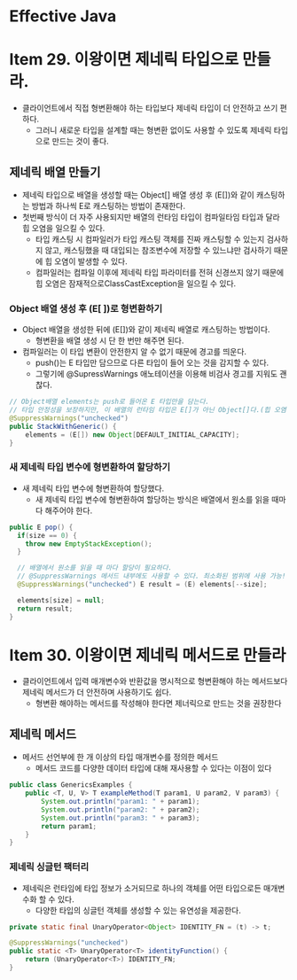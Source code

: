 # Effective Java

# **Item 29. 이왕이면 제네릭 타입으로 만들라.**

- 클라이언트에서 직접 형변환해야 하는 타입보다 제네릭 타입이 더 안전하고 쓰기 편하다.
    - 그러니 새로운 타입을 설계할 때는 형변환 없이도 사용할 수 있도록 제네릭 타입으로 만드는 것이 좋다.

## 제네릭 배열 만들기

- 제네릭 타입으로 배열을 생성할 때는 Object[] 배열 생성 후 (E[])와 같이 캐스팅하는 방법과 하나씩 E로 캐스팅하는 방법이 존재한다.
- 첫번째 방식이 더 자주 사용되지만 배열의 런타임 타입이 컴파일타임 타입과 달라 힙 오염을 일으킬 수 있다.
    - 타입 캐스팅 시 컴파일러가 타입 캐스팅 객체를 진짜 캐스팅할 수 있는지 검사하지 않고, 캐스팅했을 때 대입되는 참조변수에 저장할 수 있느냐만 검사하기 때문에 힙 오염이 발생할 수 있다.
    - 컴파일러는 컴파일 이후에 제네릭 타입 파라미터를 전혀 신경쓰지 않기 때문에 힙 오염은 잠재적으로ClassCastException을 일으킬 수 있다.

### Object 배열 생성 후 (E[ ])로 형변환하기

- Object 배열을 생성한 뒤에 (E[])와 같이 제네릭 배열로 캐스팅하는 방법이다.
    - 형변환을 배열 생성 시 단 한 번만 해주면 된다.
- 컴파일러는 이 타입 변환이 안전한지 알 수 없기 때문에 경고를 띄운다.
    - push()는 E 타입만 담으므로 다른 타입이 들어 오는 것을 감지할 수 있다.
    - 그렇기에 @SupressWarnings 애노테이션을 이용해 비검사 경고를 지워도 괜찮다.

```java
// Object배열 elements는 push로 들어온 E 타입만을 담는다.
// 타입 안정성을 보장하지만, 이 배열의 런타임 타입은 E[]가 아닌 Object[]다.(힙 오염 가능성 존재)
@SuppressWarnings("unchecked")
public StackWithGeneric() {
    elements = (E[]) new Object[DEFAULT_INITIAL_CAPACITY];
}
```

### 새 제네릭 타입 변수에 형변환하여 할당하기

- 새 제네릭 타입 변수에 형변환하여 할당했다.
    - 새 제네릭 타입 변수에 형변환하여 할당하는 방식은 배열에서 원소를 읽을 때마다 해주어야 한다.

```java
public E pop() {
  if(size == 0) {
    throw new EmptyStackException();
  }

  // 배열에서 원소를 읽을 때 마다 할당이 필요하다.
  // @SuppressWarnings 메서드 내부에도 사용할 수 있다. 최소화된 범위에 사용 가능!
  @SuppressWarnings("unchecked") E result = (E) elements[--size];

  elements[size] = null;
  return result;
}
```

# Item 30. 이왕이면 제네릭 메서드로 만들라

- 클라이언트에서 입력 매개변수와 반환값을 명시적으로 형변환해야 하는 메서드보다 제네릭 메서드가 더 안전하며 사용하기도 쉽다.
    - 형변환 해야하는 메서드를 작성해야 한다면 제너릭으로 만드는 것을 권장한다

## 제네릭 메서드

- 메서드 선언부에 한 개 이상의 타입 매개변수를 정의한 메서드
    - 메서드 코드를 다양한 데이터 타입에 대해 재사용할 수 있다는 이점이 있다

```java
public class GenericsExamples {
    public <T, U, V> T exampleMethod(T param1, U param2, V param3) {
        System.out.println("param1: " + param1);
        System.out.println("param2: " + param2);
        System.out.println("param3: " + param3);
        return param1;
    }
}
```

### 제네릭 싱글턴 팩터리

- 제네릭은 런타임에 타입 정보가 소거되므로 하나의 객체를 어떤 타입으로든 매개변수화 할 수 있다.
    - 다양한 타입의 싱글턴 객체를 생성할 수 있는 유연성을 제공한다.

```java
private static final UnaryOperator<Object> IDENTITY_FN = (t) -> t;

@SuppressWarnings("unchecked")
public static <T> UnaryOperator<T> identityFunction() {
    return (UnaryOperator<T>) IDENTITY_FN;
}
```